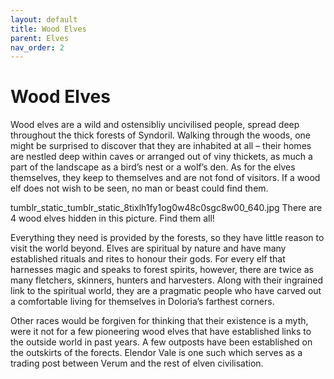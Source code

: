 ```yaml
---
layout: default
title: Wood Elves
parent: Elves
nav_order: 2
---
```


# Wood Elves

Wood elves are a wild and ostensibliy uncivilised people, spread deep throughout the thick forests of Syndoril. Walking through the woods, one might be surprised to discover that they are inhabited at all – their homes are nestled deep within caves or arranged out of viny thickets, as much a part of the landscape as a bird’s nest or a wolf’s den. As for the elves themselves, they keep to themselves and are not fond of visitors. If a wood elf does not wish to be seen, no man or beast could find them.

tumblr_static_tumblr_static_8tixlh1fy1og0w48c0sgc8w00_640.jpg
There are 4 wood elves hidden in this picture. Find them all!

Everything they need is provided by the forests, so they have little reason to visit the world beyond. Elves are spiritual by nature and have many established rituals and rites to honour their gods. For every elf that harnesses magic and speaks to forest spirits, however, there are twice as many fletchers, skinners, hunters and harvesters. Along with their ingrained link to the spiritual world, they are a pragmatic people who have carved out a comfortable living for themselves in Doloria’s farthest corners.

Other races would be forgiven for thinking that their existence is a myth, were it not for a few pioneering wood elves that have established links to the outside world in past years. A few outposts have been established on the outskirts of the forects. Elendor Vale is one such which serves as a trading post between Verum and the rest of elven civilisation.